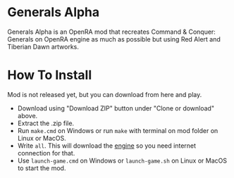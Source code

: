 # Generals Alpha
Generals Alpha is an OpenRA mod that recreates Command &amp; Conquer: Generals on OpenRA engine as much as possible but using Red Alert and Tiberian Dawn artworks.

# How To Install
Mod is not released yet, but you can download from here and play.

* Download using "Download ZIP" button under "Clone or download" above.
* Extract the .zip file.
* Run `make.cmd` on Windows or run `make` with terminal on mod folder on Linux or MacOS.
* Write `all`. This will download the [engine](https://github.com/MustaphaTR/OpenRA/tree/gen-20170930) so you need internet connection for that.
* Use `launch-game.cmd` on Windows or `launch-game.sh` on Linux or MacOS to start the mod.

